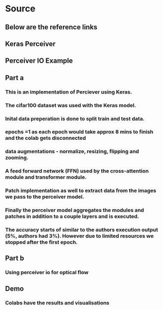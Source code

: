 # Source
## Below are the reference links

## Keras Perceiver
## Perceiver IO Example
## Part a
### This is an implementation of Perciever using Keras.
### The cifar100 dataset was used with the Keras model.
### Inital data preperation is done to split train and test data. 
### epochs =1 as each epoch would take approx 8 mins to finish and the colab gets disconnected
### data augmentations - normalize, resizing, flipping and zooming. 
### A feed forward network (FFN) used by the cross-attention module and transformer module.
### Patch implementation as well to extract data from the images we pass to the perceiver model.
### Finally the perceiver model aggregates the modules and patches in addition to a couple layers and is executed.
### The accuracy starts of similar to the authors execution output (5%, authors had 3%). However due to limited resources we stopped after the first epoch.

## Part b
### Using perceiver io for optical flow

## Demo
### Colabs have the results and visualisations
